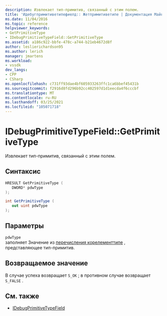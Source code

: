 ```yaml
---
description: Извлекает тип-примитив, связанный с этим полем.
title: 'Идебугпримитиветипефиелд:: Жетпримитиветипе | Документация Майкрософт'
ms.date: 11/04/2016
ms.topic: reference
helpviewer_keywords:
- GetPrimitiveType
- IDebugPrimitiveTypeField::GetPrimitiveType
ms.assetid: a186c922-bbfe-478c-a744-b21eb4672d8f
author: leslierichardson95
ms.author: lerich
manager: jmartens
ms.workload:
- vssdk
dev_langs:
- CPP
- CSharp
ms.openlocfilehash: c731ff93dae4bf605933263ffc1ca6bbef45431b
ms.sourcegitcommit: f2916d8fd296b92cc402597d1d1eecda4f6cccbf
ms.translationtype: MT
ms.contentlocale: ru-RU
ms.lasthandoff: 03/25/2021
ms.locfileid: "105071718"
---
```

# <a name="idebugprimitivetypefieldgetprimitivetype"></a>IDebugPrimitiveTypeField::GetPrimitiveType
Извлекает тип-примитив, связанный с этим полем.

## <a name="syntax"></a>Синтаксис

```cpp
HRESULT GetPrimitiveType (
   DWORD* pdwType
);
```

```csharp
int GetPrimitiveType (
   out uint pdwType
);
```

## <a name="parameters"></a>Параметры
`pdwType`\
заполняет Значение из [перечисления корелементтипе](/dotnet/framework/unmanaged-api/metadata/corelementtype-enumeration) , представляющее тип-примитив.

## <a name="return-value"></a>Возвращаемое значение
 В случае успеха возвращает `S_OK` ; в противном случае возвращает `S_FALSE` .

## <a name="see-also"></a>См. также
- [IDebugPrimitiveTypeField](../../../extensibility/debugger/reference/idebugprimitivetypefield.md)
